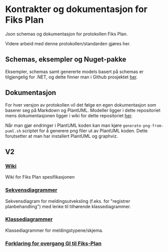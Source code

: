 # Kontrakter og dokumentasjon for Fiks Plan

Json schemas og dokumentasjon for protokollen Fiks Plan.

Videre arbeid med denne protokollen/standarden gjøres her.


## Schemas, eksempler og Nuget-pakke
Eksempler, schemas samt genererte models basert på schemas er tilgjengelig for .NET, og dette finner man i Github prosjektet [her](https://github.com/ks-no/fiks-plan-models-dotnet).

## Dokumentasjon

For hver versjon av protokollen vil det følge en egen dokumentasjon som baserer seg på Markdown og PlantUML.
Modeller ligger i dette repositoriet mens dokumentasjonen ligger i wiki for dette repositoriet [her](https://github.com/ks-no/fiks-plan-specification/wiki).

Når man gjør endringer i PlantUML koden kan man kjøre `generate-png-from-puml.sh` scriptet for å generere png filer ut av PlantUML koden. Dette forutsetter at man har installert PlantUML og graphviz.

## V2

### [Wiki](https://github.com/ks-no/fiks-plan-specification/wiki)
Wiki for Fiks Plan spesifikasjonen

### [Sekvensdiagrammer](Dokumentasjon/V2/SequenceDiagrams/README.md)
Sekvensdiagram for meldingsutveksling (f.eks. for "registrer planbehandling") med lenke til tilhørende klassediagrammer.

### [Klassediagrammer](Dokumentasjon/V2/ClassDiagrams/README.md)
Klassediagrammer for meldingstypene/skjema.

### [Forklaring for overgang GI til Fiks-Plan](Dokumentasjon/V2/GI/Innsyn)




